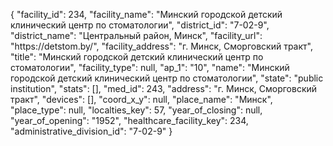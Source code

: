 {
    "facility_id": 234,
    "facility_name": "Минский городской детский клинический центр по стоматологии",
    "district_id": "7-02-9",
    "district_name": "Центральный район, Минск",
    "facility_url": "https:\/\/detstom.by\/",
    "facility_address": "г. Минск, Сморговский тракт",
    "title": "Минский городской детский клинический центр по стоматологии",
    "facility_type": null,
    "ap_1": "10",
    "name": "Минский городской детский клинический центр по стоматологии",
    "state": "public institution",
    "stats": [],
    "med_id": 243,
    "address": "г. Минск, Сморговский тракт",
    "devices": [],
    "coord_x_y": null,
    "place_name": "Минск",
    "place_type": null,
    "localties_key": 57,
    "year_of_closing": null,
    "year_of_opening": "1952",
    "healthcare_facility_key": 234,
    "administrative_division_id": "7-02-9"
}